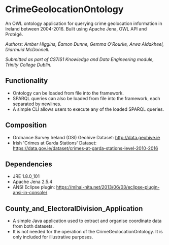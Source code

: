 # CrimeGeolocationOntology
An OWL ontology application for querying crime geolocation information in Ireland between 2004-2016. Built using Apache Jena, OWL API and Protégé.

<i>Authors: Amber Higgins, Éamon Dunne, Gemma O'Rourke, Arwa Aldakheel, Diarmuid McDonnell.
  
  Submitted as part of CS7IS1 Knowledge and Data Engineering module, Trinity College Dublin.</i>

## Functionality
* Ontology can be loaded from file into the framework.
* SPARQL queries can also be loaded from file into the framework, each separated by newlines.
* A simple CLI allows users to execute any of the loaded SPARQL queries.

## Composition
* Ordnance Survey Ireland (OSI) Geohive Dataset: http://data.geohive.ie
* Irish 'Crimes at Garda Stations' Dataset: https://data.gov.ie/dataset/crimes-at-garda-stations-level-2010-2016

## Dependencies
* JRE 1.8.0_101
* Apache Jena 2.5.4
* ANSI Eclipse plugin: https://mihai-nita.net/2013/06/03/eclipse-plugin-ansi-in-console/

## County_and_ElectoralDivision_Application
* A simple Java application used to extract and organise coordinate data from both datasets.
* It is not needed for the operation of the CrimeGeolocationOntology. It is only included for illustrative purposes.



